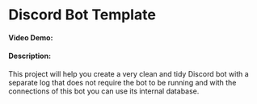 # Discord Bot Template
#### Video Demo:  <URL HERE>
#### Description:
This project will help you create a very clean and tidy Discord bot with a separate log that does not require the bot to be running and with the connections of this bot you can use its internal database.

